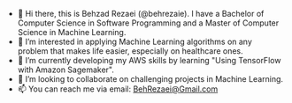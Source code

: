 - 👋 Hi there, this is Behzad Rezaei (@behrezaie). I have a Bachelor of Computer Science in Software Programming and a Master of Computer Science in Machine Learning.
- 👀 I’m interested in applying Machine Learning algorithms on any problem that makes life easier, especially on healthcare ones.
- 🌱 I’m currently developing my AWS skills by learning "Using TensorFlow with Amazon Sagemaker".
- 💞️ I’m looking to collaborate on challenging projects in Machine Learning.
- 📫 You can reach me via email: BehRezaei@Gmail.com

<!---
behrezaie/behrezaie is a ✨ special ✨ repository because its `README.md` (this file) appears on your GitHub profile.
You can click the Preview link to take a look at your changes.
--->
